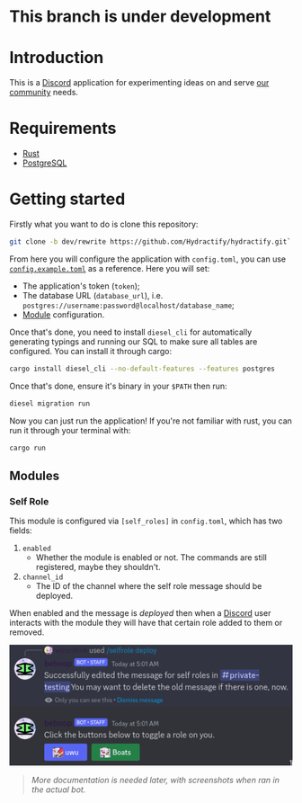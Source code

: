 # **This branch is under development**

# Introduction

This is a [Discord] application for experimenting ideas on and serve [our community](https://discord.com/invite/uBdXdE9) needs.

# Requirements

* [Rust]
* [PostgreSQL]

# Getting started

Firstly what you want to do is clone this repository: 
```sh
git clone -b dev/rewrite https://github.com/Hydractify/hydractify.git`
```

From here you will configure the application with `config.toml`, you can use [`config.example.toml`](./config.example.toml) as a reference. Here you will set:

* The application's token (`token`);
* The database URL (`database_url`), i.e. `postgres://username:password@localhost/database_name`;
* [Module](#Modules) configuration.

Once that's done, you need to install `diesel_cli` for automatically generating typings and running our SQL to make sure all tables are configured. You can install it through cargo:
```sh
cargo install diesel_cli --no-default-features --features postgres
```
Once that's done, ensure it's binary in your `$PATH` then run:
```sh
diesel migration run
```

Now you can just run the application! If you're not familiar with rust, you can run it through your terminal with:
```sh
cargo run
```

## Modules

### Self Role

This module is configured via `[self_roles]` in `config.toml`, which has two fields:

1. `enabled`
    - Whether the module is enabled or not. The commands are still registered, maybe they shouldn't.
2. `channel_id`
    - The ID of the channel where the self role message should be deployed.

When enabled and the message is _deployed_ then when a [Discord] user interacts with the module they will have that certain role added to them or removed.

![Self Role deploy example](./docs/self_role_deploy.png)

> _More documentation is needed later, with screenshots when ran in the actual bot._

[Discord]: https://discord.com/
[PostgreSQL]: https://www.postgresql.org/
[Rust]: https://www.rust-lang.org/
